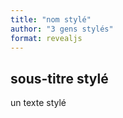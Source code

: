 ```yaml
---
title: "nom stylé"
author: "3 gens stylés"
format: revealjs
---
```


## sous-titre stylé
un texte stylé
